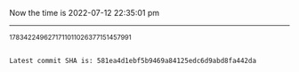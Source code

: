 Now the time is 2022-07-12 22:35:01 pm

---

<small>1783422496271711011026377151457991</small>

```txt

Latest commit SHA is: 581ea4d1ebf5b9469a84125edc6d9abd8fa442da
```
